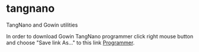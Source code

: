 # tangnano
TangNano and Gowin utilities


In order to download Gowin TangNano programmer click right mouse button and choose "Save link As..." to this link <a id="raw-url" href="https://github.com/siriokds/tangnano/blob/main/programmer.zip">Programmer</a>.
